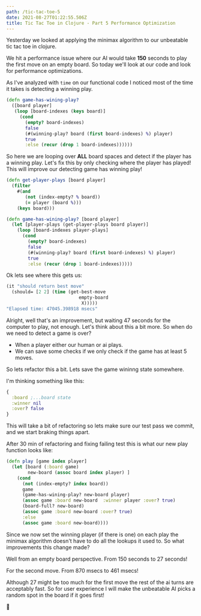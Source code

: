 ```yaml
---
path: /tic-tac-toe-5
date: 2021-08-27T01:22:55.506Z
title: Tic Tac Toe in Clojure - Part 5 Performance Optimization 
---
```


Yesterday we looked at applying the minimax algorithm to our unbeatable tic tac toe in clojure.

We hit a performance issue where our AI would take **150** seconds to play the first move on an empty board.
So today we'll look at our code and look for performance optimizations.

As I've analyzed with `time` on our functional code I noticed most of the time it takes is detecting a winning play.

```clojure
(defn game-has-wining-play?
  ([board player]
   (loop [board-indexes (keys board)]
     (cond
       (empty? board-indexes)
       false
       (#(winning-play? board (first board-indexes) %) player)
       true
       :else (recur (drop 1 board-indexes))))))
```

So here we are looping over **ALL** board spaces and detect if the player has a winning play.
Let's fix this by only checking where the player has played! This will improve our detecting game has winning play!

```clojure
(defn get-player-plays [board player]
  (filter
    #(and
       (not (index-empty? % board))
       (= player (board %)))
    (keys board)))

(defn game-has-wining-play? [board player]
  (let [player-plays (get-player-plays board player)]
    (loop [board-indexes player-plays]
      (cond
        (empty? board-indexes)
        false
        (#(winning-play? board (first board-indexes) %) player)
        true
        :else (recur (drop 1 board-indexes)))))
```

Ok lets see where this gets us:
```clojure
(it "should return best move"
  (should= [2 2] (time (get-best-move
                           empty-board
                            X)))))
"Elapsed time: 47045.398918 msecs"
```

Alright, well that's an improvement, but waiting 47 seconds for the computer to play, not enough.
Let's think about this a bit more. So when do we need to detect a game is over?
* When a player either our human or ai plays.
* We can save some checks if we only check if the game has at least 5 moves.

So lets refactor this a bit. Lets save the game wininng state somewhere.

I'm thinking something like this:
```clojure
{
  :board ;...board state
  :winner nil
  :over? false
}
```

This will take a bit of refactoring so lets make sure our test pass we commit, and we start braking things apart.

After 30 min of refactoring and fixing failing test this is what our new play function looks like:
```clojure
(defn play [game index player]
  (let [board (:board game)
        new-board (assoc board index player) ]
    (cond
      (not (index-empty? index board))
      game
      (game-has-wining-play? new-board player)
      (assoc game :board new-board  :winner player :over? true)
      (board-full? new-board)
      (assoc game :board new-board :over? true)
      :else
      (assoc game :board new-board))))
```

Since we now set the winning player (if there is one) on each play the minimax algorithm doesn't have to do all the lookups
it used to. So what improvements this change made?

Well from an empty board perspective.
From 150 seconds to 27 seconds!

For the second move.
From 870 msecs to 461 msecs!

Although 27 might be too much for the first move the rest of the ai turns are acceptably fast.
So for user experience I will make the unbeatable AI picks a random spot in the board if it goes first!

🚀



